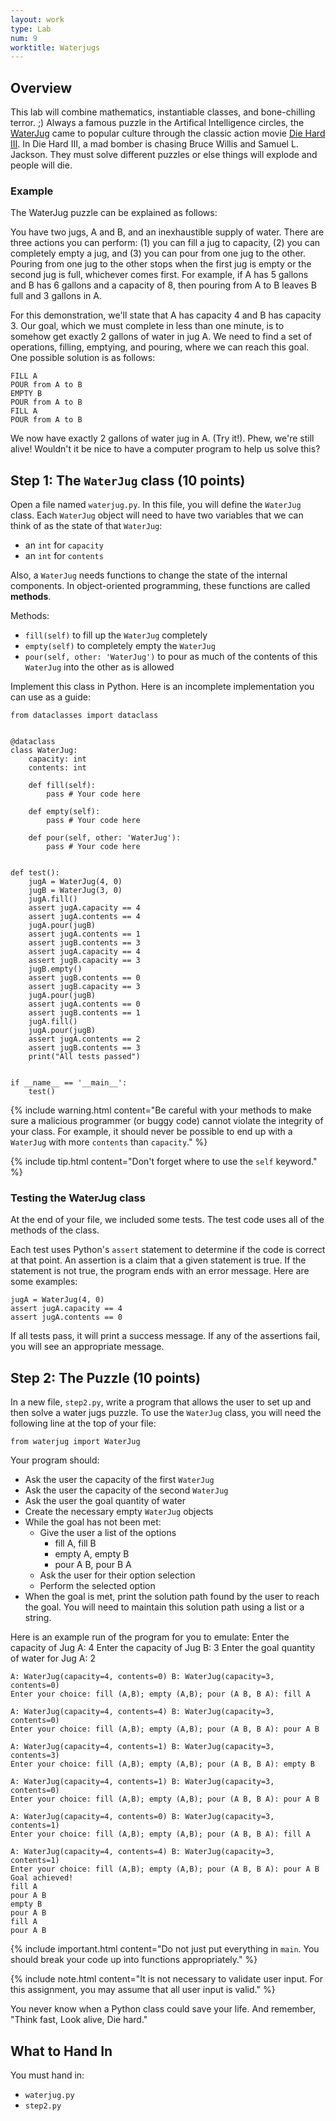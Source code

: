 ```yaml
---
layout: work
type: Lab
num: 9
worktitle: Waterjugs
---
```


## Overview

This lab will combine
mathematics, instantiable classes, and bone-chilling terror. ;) Always
a famous puzzle in the Artifical Intelligence circles, the
[WaterJug](https://www.youtube.com/watch?v=BVtQNK_ZUJg)
came to popular culture through the classic action movie
[Die Hard III](http://us.imdb.com/Title?Die+Hard%3A+With+a+Vengeance+(1995)).
In Die Hard III, a mad bomber is chasing Bruce Willis
and Samuel L. Jackson.  They must solve different puzzles or else
things will explode and people will die.

### Example

The WaterJug puzzle can be explained as follows:

You have two
jugs, A and B, and an inexhaustible supply of water. There are three
actions you can perform: (1) you can fill a jug to capacity, (2) you
can completely empty a jug, and (3) you can pour from one jug to the
other.  Pouring from one jug to the other stops when the first jug
is empty or the second jug is full, whichever comes first. For
example, if A has 5 gallons and B has 6 gallons and a capacity of 8,
then pouring from A to B leaves B full and 3 gallons in A.

For this demonstration, we'll state that A has capacity 4 and
B has capacity 3.  Our goal, which we must complete in less than one
minute, is to somehow get exactly 2 gallons of water in jug A.  We need
to find a set of operations, filling, emptying, and pouring, where
we can reach this goal.  One possible solution is as follows:

    FILL A
    POUR from A to B
    EMPTY B
    POUR from A to B
    FILL A
    POUR from A to B

We now have exactly 2 gallons of water jug in A.  (Try it!).  Phew,
we're still alive!  Wouldn't it be nice to have a computer program
to help us solve this?

## Step 1: The `WaterJug` class (10 points)

Open a file named `waterjug.py`. In this file, you will define
the `WaterJug` class. Each `WaterJug` object will need to have two variables
that we can think of as the state of that `WaterJug`:

  * an `int` for `capacity`
  * an `int` for `contents`

Also, a `WaterJug` needs functions to change the state of the internal components.
In object-oriented programming, these functions are called **methods**.

Methods:

  * `fill(self)` to fill up the `WaterJug` completely
  * `empty(self)` to completely empty the `WaterJug`
  * `pour(self, other: 'WaterJug')` to pour as much of the contents of this `WaterJug` into the other as is allowed

Implement this class in Python. Here is an incomplete implementation you can use 
as a guide:

	from dataclasses import dataclass


	@dataclass
	class WaterJug:
		capacity: int
		contents: int

		def fill(self):
			pass # Your code here

		def empty(self):
			pass # Your code here

		def pour(self, other: 'WaterJug'):
			pass # Your code here


	def test():
		jugA = WaterJug(4, 0)
		jugB = WaterJug(3, 0)
		jugA.fill()
		assert jugA.capacity == 4
		assert jugA.contents == 4
		jugA.pour(jugB)
		assert jugA.contents == 1
		assert jugB.contents == 3
		assert jugA.capacity == 4
		assert jugB.capacity == 3
		jugB.empty()
		assert jugB.contents == 0
		assert jugB.capacity == 3
		jugA.pour(jugB)
		assert jugA.contents == 0
		assert jugB.contents == 1
		jugA.fill()
		jugA.pour(jugB)
		assert jugA.contents == 2
		assert jugB.contents == 3
		print("All tests passed")


	if __name__ == '__main__':
		test()
	


{% include warning.html content="Be careful with your methods to make
sure a malicious programmer (or buggy code) cannot violate the
integrity of your class.  For example, it should never be possible
to end up with a `WaterJug` with more `contents`
than `capacity`." %}

{% include tip.html content="Don't forget where to use the `self` keyword." %}

### Testing the WaterJug class 

At the end of your file, we included some tests. The test code uses all
of the methods of the class.  

Each test uses Python's `assert` statement to determine if the code is correct 
at that point. An assertion is a claim that a given statement is true. If the 
statement is not true, the program ends with an error message. Here are some 
examples:

	jugA = WaterJug(4, 0)
	assert jugA.capacity == 4
	assert jugA.contents == 0

If all tests pass, it will print a success message. If any of the assertions fail,
you will see an appropriate message.


## Step 2: The Puzzle (10 points)

In a new file, `step2.py`, write a program
that allows the user to set up and then solve a
water jugs puzzle.  To use the `WaterJug` class,
you will need the following line at the top of your file:

    from waterjug import WaterJug

Your program should:

* Ask the user the capacity of the first `WaterJug`
* Ask the user the capacity of the second `WaterJug`
* Ask the user the goal quantity of water
* Create the necessary empty `WaterJug` objects
* While the goal has not been met:
	 * Give the user a list of the options
	     * fill A, fill B
		 * empty A, empty B
		 * pour A B, pour B A
	 * Ask the user for their option selection
	 * Perform the selected option
* When the goal is met, print the solution path found by the user
to reach the goal. You will need to maintain this solution path
using a list or a string.

Here is an example run of the program for you to emulate:
	Enter the capacity of Jug A: 4
	Enter the capacity of Jug B: 3
	Enter the goal quantity of water for Jug A: 2

	A: WaterJug(capacity=4, contents=0) B: WaterJug(capacity=3, contents=0)
	Enter your choice: fill (A,B); empty (A,B); pour (A B, B A): fill A

	A: WaterJug(capacity=4, contents=4) B: WaterJug(capacity=3, contents=0)
	Enter your choice: fill (A,B); empty (A,B); pour (A B, B A): pour A B

	A: WaterJug(capacity=4, contents=1) B: WaterJug(capacity=3, contents=3)
	Enter your choice: fill (A,B); empty (A,B); pour (A B, B A): empty B

	A: WaterJug(capacity=4, contents=1) B: WaterJug(capacity=3, contents=0)
	Enter your choice: fill (A,B); empty (A,B); pour (A B, B A): pour A B

	A: WaterJug(capacity=4, contents=0) B: WaterJug(capacity=3, contents=1)
	Enter your choice: fill (A,B); empty (A,B); pour (A B, B A): fill A

	A: WaterJug(capacity=4, contents=4) B: WaterJug(capacity=3, contents=1)
	Enter your choice: fill (A,B); empty (A,B); pour (A B, B A): pour A B
	Goal achieved!
	fill A
	pour A B
	empty B
	pour A B
	fill A
	pour A B

{% include important.html content="Do not just put everything in `main`.
You should break your code up into functions appropriately." %}

{% include note.html content="It is not necessary to validate user input. For this
assignment, you may assume that all user input is valid." %}

You never know when a Python class could save your life.  And
remember, "Think fast, Look alive, Die hard."

## What to Hand In

You must hand in:

  * `waterjug.py`
  * `step2.py`
